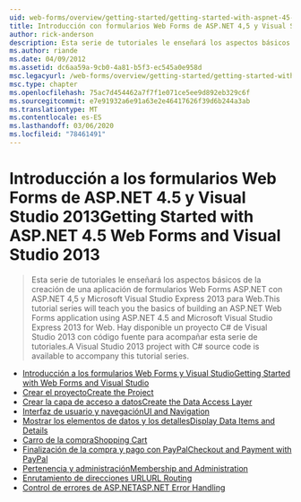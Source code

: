 ```yaml
---
uid: web-forms/overview/getting-started/getting-started-with-aspnet-45-web-forms/index
title: Introducción con formularios Web Forms de ASP.NET 4,5 y Visual Studio 2013 | Microsoft Docs
author: rick-anderson
description: Esta serie de tutoriales le enseñará los aspectos básicos de la creación de una aplicación de formularios Web Forms ASP.NET con ASP.NET 4,5 y Visual Studio 2013 Express para Web. A Visua...
ms.author: riande
ms.date: 04/09/2012
ms.assetid: dc6aa59a-9cb0-4a81-b5f3-ec545a0e958d
msc.legacyurl: /web-forms/overview/getting-started/getting-started-with-aspnet-45-web-forms
msc.type: chapter
ms.openlocfilehash: 75ac7d454462a7f7f1e071ce5ee9d892eb329c6f
ms.sourcegitcommit: e7e91932a6e91a63e2e46417626f39d6b244a3ab
ms.translationtype: MT
ms.contentlocale: es-ES
ms.lasthandoff: 03/06/2020
ms.locfileid: "78461491"
---
```

# <a name="getting-started-with-aspnet-45-web-forms-and-visual-studio-2013"></a><span data-ttu-id="7d8c3-104">Introducción a los formularios Web Forms de ASP.NET 4.5 y Visual Studio 2013</span><span class="sxs-lookup"><span data-stu-id="7d8c3-104">Getting Started with ASP.NET 4.5 Web Forms and Visual Studio 2013</span></span>

> <span data-ttu-id="7d8c3-105">Esta serie de tutoriales le enseñará los aspectos básicos de la creación de una aplicación de formularios Web Forms ASP.NET con ASP.NET 4,5 y Microsoft Visual Studio Express 2013 para Web.</span><span class="sxs-lookup"><span data-stu-id="7d8c3-105">This tutorial series will teach you the basics of building an ASP.NET Web Forms application using ASP.NET 4.5 and Microsoft Visual Studio Express 2013 for Web.</span></span> <span data-ttu-id="7d8c3-106">Hay disponible un proyecto C# de Visual Studio 2013 con código fuente para acompañar esta serie de tutoriales.</span><span class="sxs-lookup"><span data-stu-id="7d8c3-106">A Visual Studio 2013 project with C# source code is available to accompany this tutorial series.</span></span>

- [<span data-ttu-id="7d8c3-107">Introducción a los formularios Web Forms y Visual Studio</span><span class="sxs-lookup"><span data-stu-id="7d8c3-107">Getting Started with Web Forms and Visual Studio</span></span>](introduction-and-overview.md)
- [<span data-ttu-id="7d8c3-108">Crear el proyecto</span><span class="sxs-lookup"><span data-stu-id="7d8c3-108">Create the Project</span></span>](create-the-project.md)
- [<span data-ttu-id="7d8c3-109">Crear la capa de acceso a datos</span><span class="sxs-lookup"><span data-stu-id="7d8c3-109">Create the Data Access Layer</span></span>](create_the_data_access_layer.md)
- [<span data-ttu-id="7d8c3-110">Interfaz de usuario y navegación</span><span class="sxs-lookup"><span data-stu-id="7d8c3-110">UI and Navigation</span></span>](ui_and_navigation.md)
- [<span data-ttu-id="7d8c3-111">Mostrar los elementos de datos y los detalles</span><span class="sxs-lookup"><span data-stu-id="7d8c3-111">Display Data Items and Details</span></span>](display_data_items_and_details.md)
- [<span data-ttu-id="7d8c3-112">Carro de la compra</span><span class="sxs-lookup"><span data-stu-id="7d8c3-112">Shopping Cart</span></span>](shopping-cart.md)
- [<span data-ttu-id="7d8c3-113">Finalización de la compra y pago con PayPal</span><span class="sxs-lookup"><span data-stu-id="7d8c3-113">Checkout and Payment with PayPal</span></span>](checkout-and-payment-with-paypal.md)
- [<span data-ttu-id="7d8c3-114">Pertenencia y administración</span><span class="sxs-lookup"><span data-stu-id="7d8c3-114">Membership and Administration</span></span>](membership-and-administration.md)
- [<span data-ttu-id="7d8c3-115">Enrutamiento de direcciones URL</span><span class="sxs-lookup"><span data-stu-id="7d8c3-115">URL Routing</span></span>](url-routing.md)
- [<span data-ttu-id="7d8c3-116">Control de errores de ASP.NET</span><span class="sxs-lookup"><span data-stu-id="7d8c3-116">ASP.NET Error Handling</span></span>](aspnet-error-handling.md)
